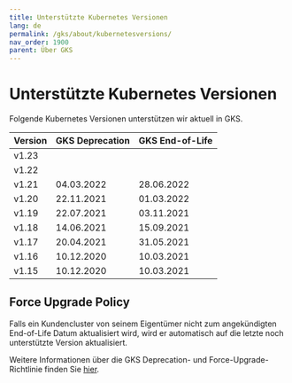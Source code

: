 ```yaml
---
title: Unterstützte Kubernetes Versionen
lang: de
permalink: /gks/about/kubernetesversions/
nav_order: 1900
parent: Über GKS
---
```

<!-- LTeX:  language=de-DE -->

# Unterstützte Kubernetes Versionen

Folgende Kubernetes Versionen unterstützen wir aktuell in GKS.

| Version | GKS Deprecation| GKS End-of-Life |
|---------|-----------------|------------------|
| v1.23   |                 |                  |
| v1.22   |                 |                  |
| v1.21   | 04.03.2022      | 28.06.2022       |
| v1.20   | 22.11.2021      | 01.03.2022       |
| v1.19   | 22.07.2021      | 03.11.2021       |
| v1.18   | 14.06.2021      | 15.09.2021       |
| v1.17   | 20.04.2021      | 31.05.2021       |
| v1.16   | 10.12.2020      | 10.03.2021       |
| v1.15   | 10.12.2020      | 10.03.2021       |

## Force Upgrade Policy

Falls ein Kundencluster von seinem Eigentümer nicht zum angekündigten End-of-Life Datum aktualisiert wird, wird er automatisch auf die letzte noch unterstützte Version aktualisiert.

Weitere Informationen über die GKS Deprecation- und Force-Upgrade-Richtlinie  finden Sie [hier](../../clusterlifecycle/deprecationpolicy).
